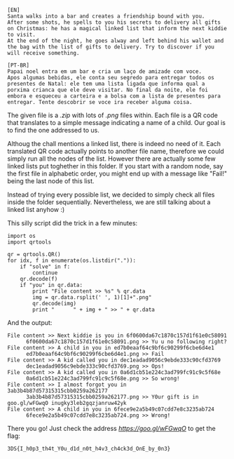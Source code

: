 ~~~~
[EN]
Santa walks into a bar and creates a friendship bound with you.
After some shots, he spells to you his secrets to delivery all gifts on Christmas: he has a magical linked list that inform the next kiddie to visit.
At the end of the night, he goes alway and left behind his wallet and the bag with the list of gifts to delivery. Try to discover if you will receive something.

[PT-BR]
Papai noel entra em um bar e cria um laço de amizade com voce. 
Apos algumas bebidas, ele conta seu segredo para entregar todos os presentes de Natal: ele tem uma lista ligada que informa qual a porxima crianca que ele deve visitar. No final da noite, ele foi embora e esqueceu a carteira e a bolsa com a lista de presentes para entregar. Tente descobrir se voce ira receber alguma coisa.
~~~~

The given file is a *.zip* with lots of *.png* files within. Each file is a QR code that translates to a simple message indicating a name of a child. Our goal is to find the one addressed to us.

Althoug the chall mentions a linked list, there is indeed no need of it. Each translated QR code actually points to another file name, therefore we could simply run all the nodes of the list. However there are actually some few linked lists put toghether in this folder. If you start with a random node, say the first file in alphabetic order, you might end up with a message like "Fail!" being the last node of this list.

Instead of trying every possible list, we decided to simply check all files inside the folder sequentially. Nevertheless, we are still talking about a linked list anyhow :)

This silly script did the trick in a few minutes:

~~~~
import os
import qrtools

qr = qrtools.QR()
for idx, f in enumerate(os.listdir(".")):
    if "solve" in f:
        continue
    qr.decode(f)
    if "you" in qr.data:
        print "File content >> %s" % qr.data
        img = qr.data.rsplit(' ', 1)[1]+".png"
        qr.decode(img)
        print "      " + img + " >> " + qr.data
~~~~

And the output:

~~~~
File content >> Next kiddie is you in 6f0600da67c1870c157d1f61e0c58091
      6f0600da67c1870c157d1f61e0c58091.png >> Yu u no following right?
File content >> A child in you in ed7b0eaaf64c9bf6c90299f6cbe6d4e1
      ed7b0eaaf64c9bf6c90299f6cbe6d4e1.png >> Fail
File content >> A kid called you in dec1eadad9056c9ebde333c90cfd3769
      dec1eadad9056c9ebde333c90cfd3769.png >> Ops!
File content >> A kid called you in 0a6d1cb51e224c3ad799fc91c9c5f68e
      0a6d1cb51e224c3ad799fc91c9c5f68e.png >> So wrong!
File content >> I almost forgot you in 3ab3b4b87d57315315cbb0259a262177
      3ab3b4b87d57315315cbb0259a262177.png >> Y0ur gift is in goo.gl/wFGwqO inugky3leb2gqzjanruw42yk
File content >> A child in you in 6fece9e2a5b49c07cdd7e8c3235ab724
      6fece9e2a5b49c07cdd7e8c3235ab724.png >> Wrong!
~~~~

There you go! Just check the address *https://goo.gl/wFGwqO* to get the flag:

    3DS{I_h0p3_th4t_Y0u_d1d_n0t_h4v3_ch4ck3d_OnE_by_0n3}
